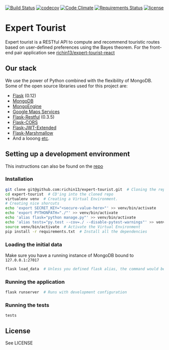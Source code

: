 [![Build Status](https://travis-ci.org/richin13/expert-tourist.svg?branch=dev)](https://travis-ci.org/richin13/expert-tourist) [![codecov](https://codecov.io/gh/richin13/expert-tourist/branch/dev/graph/badge.svg)](https://codecov.io/gh/richin13/expert-tourist) [![Code Climate](https://codeclimate.com/github/richin13/expert-tourist/badges/gpa.svg)](https://codeclimate.com/github/richin13/expert-tourist) [![Requirements Status](https://requires.io/github/richin13/expert-tourist/requirements.svg?branch=master)](https://requires.io/github/richin13/expert-tourist/requirements/?branch=master) [![license](https://img.shields.io/github/license/richin13/expert-tourist.svg)](https://opensource.org/licenses/MIT)

# Expert Tourist

Expert tourist is a RESTful API to compute and recommend touristic routes based on user-defined preferences using the Bayes theorem.
For the front-end pair application see [richin13/expert-tourist-react](https://github.com/richin13/expert-tourist-react)

## Our stack

We use the power of Python combined with the flexibility of MongoDB. Some of the open source libraries used for this
project are:

 - [Flask](http://flask.pocoo.org/) (0.12)
 - [MongoDB](https://www.mongodb.com/)
 - [MongoEngine](http://mongoengine.org/)
 - [Google Maps Services](https://github.com/googlemaps/google-maps-services-python)
 - [Flask-Restful](http://flask-restful.readthedocs.io/en/0.3.5/) (0.3.5)
 - [Flask-CORS](https://flask-cors.readthedocs.io/en/latest/)
 - [Flask-JWT-Extended](http://flask-jwt-extended.readthedocs.io/en/latest/index.html)
 - [Flask-Marshmallow](https://flask-marshmallow.readthedocs.io/en/latest/)
 - And a looong [etc](https://github.com/richin13/expert-tourist/blob/dev/requirements.txt).

## Setting up a development environment

This instructions can also be found on the [repo](https://github.com/richin13/expert-tourist)

### Installation

```bash
git clone git@github.com:richin13/expert-tourist.git  # Cloning the repo
cd expert-tourist  # CD'ing into the cloned repo
virtualenv venv  # Creating a Virtual Environment.
# Creating nice shorcuts
echo 'export SECRET_KEY="<secure-value-here>"' >> venv/bin/activate
echo 'export PYTHONPATH="./"' >> venv/bin/activate
echo 'alias flask="python manage.py"' >> venv/bin/activate
echo 'alias tests="py.test --cov=./ --disable-pytest-warnings"' >> venv/bin/activate
source venv/bin/activate  # Activate the Virtual Environment
pip install -r requirements.txt  # Install all the dependencies
```

### Loading the initial data

Make sure you have a running instance of MongoDB bound to `127.0.0.1:27017`

```bash
flask load_data  # Unless you defined flask alias, the command would be `python manage.py`
```

### Running the application

```bash
flask runserver  # Runs with development configuration
```

### Running the tests

```
tests
```

## License

See LICENSE

